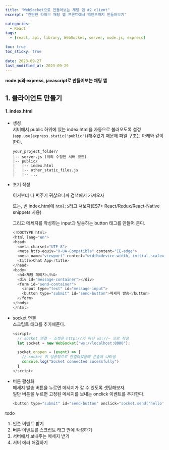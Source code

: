 ```yaml
---
title: "WebSocket으로 만들어보는 채팅 앱 #2 client"
excerpt: "간단한 라이브 채팅 앱 프론트에서 백엔드까지 만들어보기"

categories:
  - React
tags:
  - [react, api, library, WebSocket, server, node.js, express]

toc: true
toc_sticky: true
 
date: 2023-09-27
last_modified_at: 2023-09-29
---
```


**node.js와 express, javascript로 만들어보는 채팅 앱**    

## 1. 클라이언트 만들기
#### 1. index.html
- 생성    
  서버에서 public 하위에 있는 index.html을 자동으로 불러오도록 설정(`app.use(express.static('public')`)해주었기 때문에 파일 구조는 아래와 같이 한다.    
  ```
  your_project_folder/
  |-- server.js (위의 수정된 서버 코드)
  |-- public/
  |   |-- index.html
  |   |-- other_static_files.js
  |   |-- ...
  ``` 
  
- 초기 작성     
  <!DOCTYPE html> 이거부터 다 써주기 귀찮으니까 검색해서 가져오자    
  또는, 빈 index.html에 `html:5`라고 쳐보자(ES7+ React/Redux/React-Native snippets 사용)

  그리고 메세지를 작성하는 input과 발송하는 button 태그를 만들어 준다.
  ```js
  <!DOCTYPE html>
  <html lang="en">
  <head>
    <meta charset="UTF-8">
    <meta http-equiv="X-UA-Compatible" content="IE-edge">
    <meta name="viewport" content="width=device-width, initial-scale=1.0">
    <title>Chat App</title>
  </head>
  <body>
    <h4>채팅 페이지</h4>
    <div id="message-container"></div>
    <form id="send-container">
      <input type="text" id="message-input">
      <button type="submit" id="send-button">메세지 발송</button>
    </form>
  </body>
  </html>
  ```

- socket 연결    
  스크립트 태그를 추가해준다.
  ```js
  <script>
    // socket 연결 - 소켓은 http://가 아닌 ws://~ 으로 작성
    let socket = new WebSocket("ws://localhost:8080");

    socket.onopen = (event) => {
      // socket 이 성공적으로 연결되었을때 콘솔에 나타냄
      console.log("Socket connected sucessfully")
    }
  </script>
  ```

- 버튼 활성화    
  메세지 발송 버튼을 누르면 메세지가 갈 수 있도록 셋팅해보자.    
  일단 버튼을 누르면 고정된 메세지를 보내는 onclick 이벤트를 추가한다.    
  ```js
  <button type="submit" id="send-button" onclick="socket.send('hello')">메세지 발송</button>
  ```

todo
1. 인풋 이벤트 받기
2. 버튼 이벤트를 스크립트 태그 안에 작성하기
3. 서버에서 보내주는 메세지 받기
4. 서버 에러 해결하기